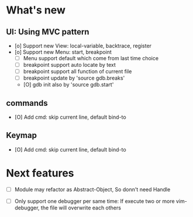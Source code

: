 # What's new

## UI: Using MVC pattern
  - [o] Support new View: local-variable, backtrace, register
  - [o] Support new Menu: start, breakpoint
    - [ ] Menu support default which come from last time choice
    - [ ] breakpoint support auto locate by text
    - [ ] breakpoint support all function of current file
    - [ ] breakpoint update by 'source gdb.breaks'
    - [O] gdb init also by 'source gdb.start'

## commands
  - [O] Add cmd: skip current line, default bind-to <f3>

## Keymap
  - [O] Add cmd: skip current line, default bind-to <f3>

# Next features
  - [ ] Module may refactor as Abstract-Object, So donn't need Handle
  - [ ] Only support one debugger per same time: If execute two or more vim-debugger, the file will overwrite each others

